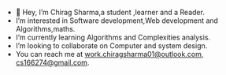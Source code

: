 - 👋 Hey, I’m Chirag Sharma,a student ,learner and a Reader.
- I’m interested in Software development,Web development and Algorithms,maths.
- I’m currently learning Algorithms and Complexities analysis.
- I’m looking to collaborate on Computer and system design.
- You can reach me at  work.chiragsharma01@outlook.com, cs166274@gmail.com.

<!---
chiragsharrma/chiragsharrma is a ✨ special ✨ repository because its `README.md` (this file) appears on your GitHub profile.
You can click the Preview link to take a look at your changes.
--->
